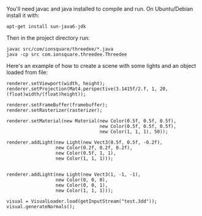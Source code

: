 You'll need javac and java installed to compile and run. On Ubuntu/Debian install it with:

    apt-get install sun-java6-jdk

Then in the project directory run:

    javac src/com/ionsquare/threedee/*.java
    java -cp src com.ionsquare.threedee.Threedee


Here's an example of how to create a scene with some lights and an object loaded from file:

    renderer.setViewport(width, height);
    renderer.setProjection(Mat4.perspective(3.1415f/2.f, 1, 20, (float)width/(float)height));

    renderer.setFrameBuffer(framebuffer);
    renderer.setRasterizer(rasterizer);

    renderer.setMaterial(new Material(new Color(0.5f, 0.5f, 0.5f),
                                      new Color(0.5f, 0.5f, 0.5f),
                                      new Color(1, 1, 1), 50));

    renderer.addLight(new Light(new Vect3(0.5f, 0.5f, -0.2f),
                      new Color(0.2f, 0.2f, 0.2f),
                      new Color(0.5f, 1, 1),
                      new Color(1, 1, 1)));


    renderer.addLight(new Light(new Vect3(1, -1, -1),
                      new Color(0, 0, 0),
                      new Color(0, 0, 1),
                      new Color(1, 1, 1)));

    visual = VisualLoader.load(getInputStream("test.3dd"));
    visual.generateNormals();
